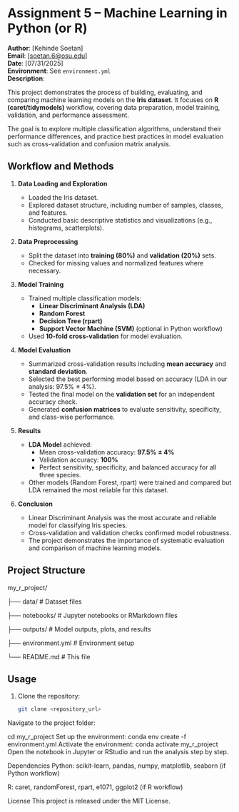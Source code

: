 # Assignment 5 – Machine Learning in Python (or R)

**Author**: [Kehinde Soetan]  
**Email**: [soetan.6@osu.edu]  
**Date**: [07/31/2025]  
**Environment**: See `environment.yml`  
**Description**:  

This project demonstrates the process of building, evaluating, and comparing machine learning models on the **Iris dataset**. It focuses on  **R (caret/tidymodels)** workflow, covering data preparation, model training, validation, and performance assessment.

The goal is to explore multiple classification algorithms, understand their performance differences, and practice best practices in model evaluation such as cross-validation and confusion matrix analysis.

## Workflow and Methods

1. **Data Loading and Exploration**
   - Loaded the Iris dataset.
   - Explored dataset structure, including number of samples, classes, and features.
   - Conducted basic descriptive statistics and visualizations (e.g., histograms, scatterplots).

2. **Data Preprocessing**
   - Split the dataset into **training (80%)** and **validation (20%)** sets.
   - Checked for missing values and normalized features where necessary.

3. **Model Training**
   - Trained multiple classification models:
     - **Linear Discriminant Analysis (LDA)**
     - **Random Forest**
     - **Decision Tree (rpart)**
     - **Support Vector Machine (SVM)** (optional in Python workflow)
   - Used **10-fold cross-validation** for model evaluation.

4. **Model Evaluation**
   - Summarized cross-validation results including **mean accuracy** and **standard deviation**.
   - Selected the best performing model based on accuracy (LDA in our analysis: 97.5% ± 4%).
   - Tested the final model on the **validation set** for an independent accuracy check.
   - Generated **confusion matrices** to evaluate sensitivity, specificity, and class-wise performance.

5. **Results**
   - **LDA Model** achieved:
     - Mean cross-validation accuracy: **97.5% ± 4%**
     - Validation accuracy: **100%**
     - Perfect sensitivity, specificity, and balanced accuracy for all three species.
   - Other models (Random Forest, rpart) were trained and compared but LDA remained the most reliable for this dataset.

6. **Conclusion**
   - Linear Discriminant Analysis was the most accurate and reliable model for classifying Iris species.
   - Cross-validation and validation checks confirmed model robustness.
   - The project demonstrates the importance of systematic evaluation and comparison of machine learning models.

## Project Structure
my_r_project/

├── data/ # Dataset files

├── notebooks/ # Jupyter notebooks or RMarkdown files

├── outputs/ # Model outputs, plots, and results

├── environment.yml # Environment setup

└── README.md # This file

## Usage
1. Clone the repository:  
   ```bash
   git clone <repository_url>
Navigate to the project folder:

cd my_r_project
Set up the environment:
conda env create -f environment.yml
Activate the environment:
conda activate my_r_project
Open the notebook in Jupyter or RStudio and run the analysis step by step.

Dependencies
Python: scikit-learn, pandas, numpy, matplotlib, seaborn (if Python workflow)

R: caret, randomForest, rpart, e1071, ggplot2 (if R workflow)

License
This project is released under the MIT License.




